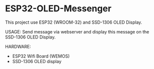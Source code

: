 # ESP32-OLED-Messenger
This project use ESP32 (WROOM-32) and SSD-1306 OLED Display.

USAGE:
Send message via webserver and display this message on the SSD-1306 OLED Display.

HARDWARE:
- ESP32 Wifi Board (WEMOS)
- SSD-1306 OLED display

